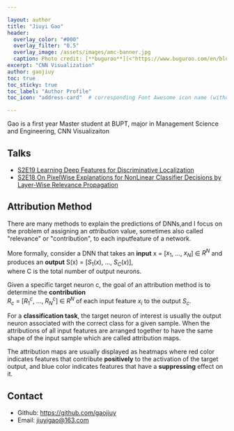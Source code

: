 ```yaml
---

layout: author
title: "Jiuyi Gao"
header:
  overlay_color: "#000"
  overlay_filter: "0.5"
  overlay_image: /assets/images/amc-banner.jpg  
  caption: Photo credit: [**buguroo**](<"https://www.buguroo.com/en/blog/topic/ai">)
excerpt: "CNN Visualization"
author: gaojiuy
toc: true
toc_sticky: true
toc_label: "Author Profile"
toc_icon: "address-card"  # corresponding Font Awesome icon name (without fa prefix)

---
```


Gao is a first year Master student at BUPT, major in Management Science and Engineering, CNN Visualizaiton  

## Talks

- [S2E19 Learning Deep Features for Discriminative Localization](<"https://ai-ml.club/events/seminar-meeting-minutes-2-19/">)  
- [S2E18 On PixelWise Explanations for NonLinear Classifier Decisions by Layer-Wise Relevance Propagation](<"https://ai-ml.club/events/seminar-meeting-minutes-2-18/">)  

## Attribution Method

There are many methods to explain the predictions of DNNs,and I focus on the problem of assigning an *attribution* value, sometimes also called "relevance" or "contribution", to each inputfeature of a network.  

More formally, consider a DNN that takes an **input** x = [$x_1$, ..., $x_N$] ∈ $R^N$ and produces an **output** S(x) = [$S_1(x)$, ..., $S_C(x)$],  
where C is the total number of output neurons.  

Given a specific target neuron c, the goal of an attribution method is to determine the **contribution**  
$R_c$ = [$R_1^c$, ..., $R_N^c$] ∈ $R^N$ of each input feature $x_i$ to the output $S_c$.

For a **classification task**, the target neuron of interest is usually the output neuron associated with the correct class for a given sample. When the attributions of all input features are arranged together to have the same shape of the input sample which are called attribution maps.  

The attribution maps are usually displayed as heatmaps where red color indicates features that contribute **positively** to the activation of the target output, and blue color indicates features that have a **suppressing** effect on it.  

## Contact

- Github: <https://github.com/gaojiuy>  
- Email: <jiuyigao@163.com>  
